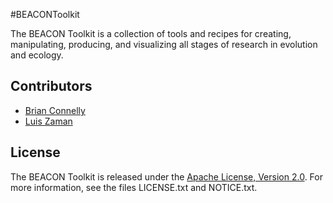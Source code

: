 #BEACONToolkit

The BEACON Toolkit is a collection of tools and recipes for creating,
manipulating, producing, and visualizing all stages of research in evolution
and ecology.

## Contributors
* [Brian Connelly](http://www.bconnelly.net)
* [Luis Zaman](http://www.luiszaman.com)

## License

The BEACON Toolkit is released under the [Apache License, Version
2.0](http://www.apache.org/licenses/LICENSE-2.0).  For more information, see
the files LICENSE.txt and NOTICE.txt.
